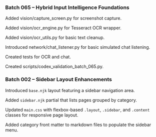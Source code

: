 ### Batch 065 – Hybrid Input Intelligence Foundations

Added vision/capture_screen.py for screenshot capture.

Added vision/ocr_engine.py for Tesseract OCR wrapper.

Added vision/ocr_utils.py for basic text cleanup.

Introduced network/chat_listener.py for basic simulated chat listening.

Created tests for OCR and chat.

Created scripts/codex_validation_batch_065.py.

### Batch 002 – Sidebar Layout Enhancements

Introduced `base.njk` layout featuring a sidebar navigation area.

Added `sidebar.njk` partial that lists pages grouped by category.

Updated `main.css` with flexbox-based `.layout`, `.sidebar`, and `.content` classes for responsive page layout.

Added category front matter to markdown files to populate the sidebar menu.
